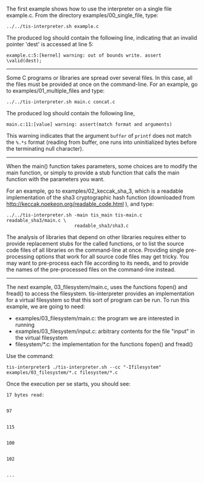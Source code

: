 The first example shows how to use the interpreter on a single file example.c.
From the directory examples/00_single_file, type:

```
../../tis-interpreter.sh example.c
```

The produced log should contain the following line, indicating that
an invalid pointer 'dest' is accessed at line 5:

```
example.c:5:[kernel] warning: out of bounds write. assert \valid(dest);
```
-----

Some C programs or libraries are spread over several files. In this case,
all the files must be provided at once on the command-line. For an example,
go to examples/01_multiple_files and type:

```
../../tis-interpreter.sh main.c concat.c
```

The produced log should contain the following line,

```
main.c:11:[value] warning: assert(match format and arguments)
```

This warning indicates that
the argument `buffer` of `printf` does not match the `%.*s` format (reading from
buffer, one runs into uninitialized bytes before the terminating null character).

-----

When the main() function takes parameters, some choices are to modify the main
function, or simply to provide a stub function that calls the main function
with the parameters you want.

For an example, go to examples/02_keccak_sha_3, which
is a readable implementation of the sha3 cryptographic hash function
(downloaded from http://keccak.noekeon.org/readable_code.html ), and type:

```
../../tis-interpreter.sh -main tis_main tis-main.c readable_sha3/main.c \
                         readable_sha3/sha3.c
```

The analysis of libraries that depend on other libraries requires either to
provide replacement stubs for the called functions, or to list the source
code files of all libraries on the command-line at once. Providing single
pre-processing options that work for all source code files may get tricky.
You may want to pre-process each file according to its needs, and to provide
the names of the pre-processed files on the command-line instead.

-----

The next example, 03_filesystem/main.c, uses the functions fopen() and
fread() to access the filesystem. tis-interpreter provides an
implementation for a virtual filesystem so that this sort of program can
be run. To run this example, we are going to need:

- examples/03_filesystem/main.c: the program we are interested in running
- examples/03_filesystem/input.c: arbitrary contents for the file "input" in the
     virtual filesystem
- filesystem/*.c: the implementation for the functions fopen() and fread()

Use the command:

```
tis-interpreter$ ./tis-interpreter.sh --cc "-Ifilesystem"  examples/03_filesystem/*.c filesystem/*.c
```

Once the execution per se starts, you should see:

```
17 bytes read:


97


115


100


102


...
```
